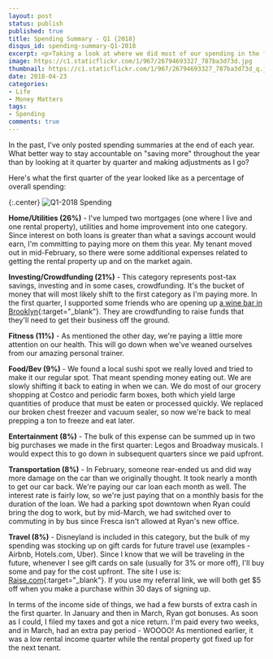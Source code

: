 ```yaml
---
layout: post
status: publish
published: true
title: Spending Summary - Q1 {2018}
disqus_id: spending-summary-Q1-2018
excerpt: <p>Taking a look at where we did most of our spending in the first quarter of the year.</p>
image: https://c1.staticflickr.com/1/967/26794693327_787ba3d73d.jpg
thumbnail: https://c1.staticflickr.com/1/967/26794693327_787ba3d73d_q.jpg
date: 2018-04-23
categories:
- Life
- Money Matters
tags: 
- Spending
comments: true
---
```

In the past, I've only posted spending summaries at the end of each year. What better way to stay accountable on "saving more" throughout the year than by looking at it quarter by quarter and making adjustments as I go?

Here's what the first quarter of the year looked like as a percentage of overall spending:

{:.center}
![Q1-2018 Spending](https://c1.staticflickr.com/1/967/26794693327_787ba3d73d.jpg)


**Home/Utilities (26%)** - I've lumped two mortgages (one where I live and one rental property), utilities and home improvement into one category. Since interest on both loans is greater than what a savings account would earn, I'm committing to paying more on them this year. My tenant moved out in mid-February, so there were some additional expenses related to getting the rental property up and on the market again.

**Investing/Crowdfunding (21%)** - This category represents post-tax savings, investing and in some cases, crowdfunding. It's the bucket of money that will most likely shift to the first category as I'm paying more. In the first quarter, I supported some friends who are opening up [a wine bar in Brooklyn](https://www.nextseed.com/offerings/california-88/){:target="_blank"}. They are crowdfunding to raise funds that they'll need to get their business off the ground. 

**Fitness (11%)** - As mentioned the other day, we're paying a little more attention on our health. This will go down when we've weaned ourselves from our amazing personal trainer. 

**Food/Bev (9%)** - We found a local sushi spot we really loved and tried to make it our regular spot. That meant spending money eating out. We are slowly shifting it back to eating in when we can. We do most of our grocery shopping at Costco and periodic farm boxes, both which yield large quantities of produce that must be eaten or processed quickly. We replaced our broken chest freezer and vacuum sealer, so now we're back to meal prepping a ton to freeze and eat later.

**Entertainment (8%)** - The bulk of this expense can be summed up in two big purchases we made in the first quarter: Legos and Broadway musicals. I would expect this to go down in subsequent quarters since we paid upfront. 

**Transportation (8%)** - In February, someone rear-ended us and did way more damage on the car than we originally thought. It took nearly a month to get our car back. We're paying our car loan each month as well. The interest rate is fairly low, so we're just paying that on a monthly basis for the duration of the loan. We had a parking spot downtown when Ryan could bring the dog to work, but by mid-March, we had switched over to commuting in by bus since Fresca isn't allowed at Ryan's new office.

**Travel (8%)** - Disneyland is included in this category, but the bulk of my spending was stocking up on gift cards for future travel use (examples - Airbnb, Hotels.com, Uber). Since I know that we will be traveling in the future, whenever I see gift cards on sale (usually for 3% or more off), I'll buy some and pay for the cost upfront. The site I use is: [Raise.com](https://geta.raise.com/tho222){:target="_blank"}. If you use my referral link, we will both get $5 off when you make a purchase within 30 days of signing up.

In terms of the income side of things, we had a few bursts of extra cash in the first quarter. In January and then in March, Ryan got bonuses. As soon as I could, I filed my taxes and got a nice return. I'm paid every two weeks, and in March, had an extra pay period - WOOOO! As mentioned earlier, it was a low rental income quarter while the rental property got fixed up for the next tenant. 